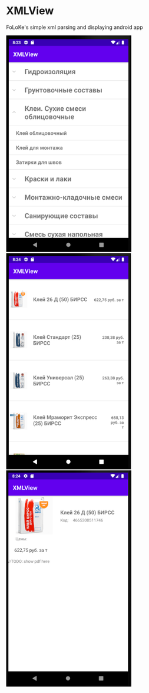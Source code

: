# XMLView
FoLoKe's simple xml parsing and displaying android app

![](https://github.com/FoLoKe/XMLView/blob/master/app/mrsrc/scr1.PNG)
![](https://github.com/FoLoKe/XMLView/blob/master/app/mrsrc/scr2.PNG)
![](https://github.com/FoLoKe/XMLView/blob/master/app/mrsrc/scr3.PNG)
